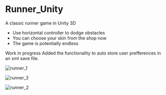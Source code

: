 # Runner_Unity
 A classic runner game in Unity 3D

 - Use horizontal controller to dodge obstacles
 - You can choose your skin from the shop now
 - The game is potentially endless
 
Work in progress
Added the functionality to auto store user prefferences in an xml save file.
 
![runner_1](https://user-images.githubusercontent.com/52078084/91668335-ad71a180-eb14-11ea-8b93-07e582deedab.png)

![runner_3](https://user-images.githubusercontent.com/52078084/91668334-acd90b00-eb14-11ea-8fa1-77e458bc6ba0.png)

![runner_2](https://user-images.githubusercontent.com/52078084/91668333-ac407480-eb14-11ea-92fd-880d1c549996.png)
